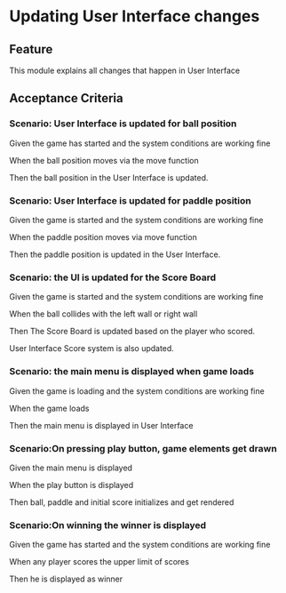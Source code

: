 # Updating User Interface changes

## Feature

This module explains all changes that happen in User Interface

## Acceptance Criteria

### Scenario: User Interface is updated for ball position

  Given the game has started and the system conditions are working fine

  When the ball position moves via the move function

  Then the ball position in the User Interface is updated.

### Scenario: User Interface is updated for paddle position

  Given the game is started and the system conditions are working fine

  When the paddle position moves via  move function

  Then the paddle position is updated in the User Interface.
  
### Scenario: the UI is updated for the Score Board

Given the game is started and the system conditions are working fine

When the ball collides with the left wall or right wall

Then The Score Board is updated based on the player who scored.

 User Interface Score system is also updated.

### Scenario: the main menu is displayed when game loads

Given the game is loading and the system conditions are working fine

When the game loads

Then the main menu is displayed in User Interface

### Scenario:On pressing play button, game elements get drawn

Given the main menu is displayed

When the play button is displayed

Then ball, paddle and initial score initializes and get rendered

### Scenario:On winning the winner is displayed

Given the game has started and the system conditions are working fine

When any player scores the upper limit of scores

Then he is displayed as winner
